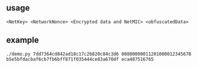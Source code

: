 ## usage
```<NetKey> <NetworkNonce> <Encrypted data and NetMIC> <obfuscatedData>```

## example
```./demo.py 7dd7364cd842ad18c17c2b820c84c3d6 00800000011201000012345678 b5e5bfdacbaf6cb7fb6bff871f035444ce83a670df eca487516765```